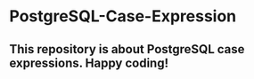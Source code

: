 # PostgreSQL-Case-Expression

## This repository is about PostgreSQL case expressions. Happy coding!
